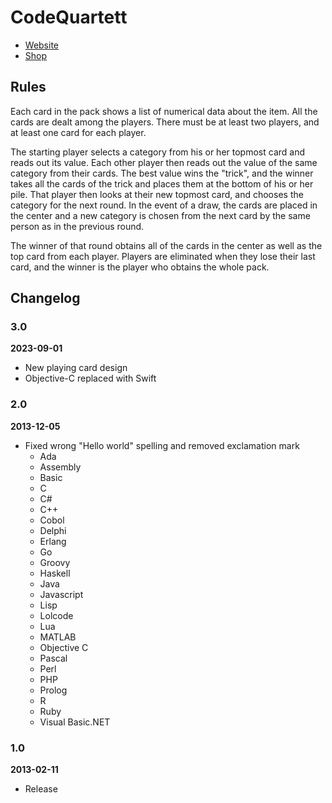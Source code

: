 # CodeQuartett

- [Website](https://codequartett.de)
- [Shop](https://suplanus.de/shop/codequartett/)



## Rules

Each card in the pack shows a list of numerical data about the item.
All the cards are dealt among the players.
There must be at least two players, and at least one card for each player.

The starting player selects a category from his or her topmost card and reads out its value.
Each other player then reads out the value of the same category from their cards.
The best value wins the "trick", and the winner takes all the cards of the trick and places them at the bottom of his or her pile.
That player then looks at their new topmost card, and chooses the category for the next round.
In the event of a draw, the cards are placed in the center and a new category is chosen from the next card by the same person as in the previous round.

The winner of that round obtains all of the cards in the center as well as the top card from each player.
Players are eliminated when they lose their last card, and the winner is the player who obtains the whole pack.



## Changelog

### 3.0

**2023-09-01**

- New playing card design
- Objective-C replaced with Swift



### 2.0

**2013-12-05**

- Fixed wrong "Hello world" spelling and removed exclamation mark
  - Ada
  - Assembly
  - Basic
  - C
  - C#
  - C++
  - Cobol
  - Delphi
  - Erlang
  - Go
  - Groovy
  - Haskell
  - Java
  - Javascript
  - Lisp
  - Lolcode
  - Lua
  - MATLAB
  - Objective C
  - Pascal
  - Perl
  - PHP
  - Prolog
  - R
  - Ruby
  - Visual Basic.NET



### 1.0

**2013-02-11**

- Release
